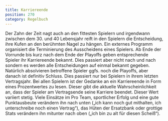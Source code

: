 ```yaml
---
title: Karriereende
position: 270
category: Regelbuch
---
```


Der Zahn der Zeit nagt auch an den fittesten Spielern und irgendwann zwischen dem 30. und 40 Lebensjahr reift in den Spielern die Entscheidung, ihre Kufen an den berühmten Nagel zu hängen. Ein externes Programm organisiert die Terminierung des Ausscheidens eines Spielers. Ab Ende der Vorrunde bis kurz nach dem Ende der Playoffs geben entsprechende Spieler ihr Karriereende bekannt. Dies passiert aber nicht nach und nach sondern es werden alle Entscheidungen auf einmal bekannt gegeben. Natürlich absolvieren betroffene Spieler ggfs. noch die Playoffs, aber danach ist definitiv Schluss. Dies passiert nur bei Spielern in ihrem letzten Vertragsjahr. Bei allen Spielern ist der Gedanke an ein Karriereende in Form eines Prozentwertes zu lesen. Dieser gibt die aktuelle Wahrscheinlichkeit an, dass der Spieler am Vertragsende seine Karriere beendet. Dieser Wert variiert stetig. Viele Einsätze im Pro Team, sportlicher Erfolg und eine gute Punktausbeute verändern ihn nach unten („ich kann noch gut mithalten, ich unterschreibe noch einen Vertrag“), das Hüten der Ersatzbank oder grottige Stats verändern ihn mitunter nach oben („ich bin zu alt für diesen Scheiß“).
